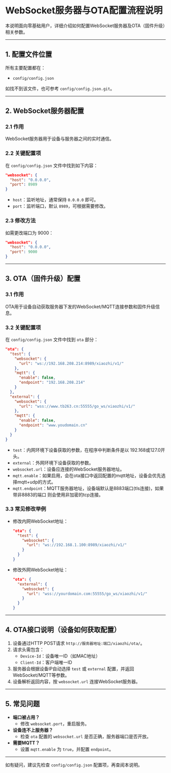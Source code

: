 # WebSocket服务器与OTA配置流程说明

本说明面向零基础用户，详细介绍如何配置WebSocket服务器及OTA（固件升级）相关参数。

---

## 1. 配置文件位置

所有主要配置都在：

- `config/config.json`

如找不到该文件，也可参考 `config/config.json.git`。

---

## 2. WebSocket服务器配置

### 2.1 作用
WebSocket服务器用于设备与服务器之间的实时通信。

### 2.2 关键配置项
在 `config/config.json` 文件中找到如下内容：

```json
"websocket": {
  "host": "0.0.0.0",
  "port": 8989
}
```
- `host`：监听地址，通常保持 `0.0.0.0` 即可。
- `port`：监听端口，默认 `8989`，可根据需要修改。

### 2.3 修改方法
如需更改端口为 9000：
```json
"websocket": {
  "host": "0.0.0.0",
  "port": 9000
}
```

---

## 3. OTA（固件升级）配置

### 3.1 作用
OTA用于设备自动获取服务器下发的WebSocket/MQTT连接参数和固件升级信息。

### 3.2 关键配置项
在 `config/config.json` 文件中找到 `ota` 部分：

```json
"ota": {
  "test": {
    "websocket": {
      "url": "ws://192.168.208.214:8989/xiaozhi/v1/"
    },
    "mqtt": {
      "enable": false,
      "endpoint": "192.168.208.214"
    }
  },
  "external": {
    "websocket": {
      "url": "wss://www.tb263.cn:55555/go_ws/xiaozhi/v1/"
    },
    "mqtt": {
      "enable": false,
      "endpoint": "www.youdomain.cn"
    }
  }
}
```
- `test`：内网环境下设备获取的参数，在程序中判断条件是以 192.168或127.0开头。
- `external`：外网环境下设备获取的参数。
- `websocket.url`：设备应连接的WebSocket服务器地址。
- `mqtt.enable`：如果启用，会在ota接口中返回配置的mqtt地址，设备会优先选择mqtt+udp的方式。
- `mqtt.endpoint`：MQTT服务器地址，设备端默认是8883端口(tls连接)，如果带非8883的端口 则会使用非加密的tcp连接。

### 3.3 常见修改举例
- 修改内网WebSocket地址：
  ```json
  "ota": {
    "test": {
      "websocket": {
        "url": "ws://192.168.1.100:8989/xiaozhi/v1/"
      }
    }
  }
  ```
- 修改外网WebSocket地址：
  ```json
  "ota": {
    "external": {
      "websocket": {
        "url": "wss://yourdomain.com:55555/go_ws/xiaozhi/v1/"
      }
    }
  }
  ```

---

## 4. OTA接口说明（设备如何获取配置）

1. 设备通过HTTP POST请求 `http://服务器地址:端口/xiaozhi/ota/`。
2. 请求头需包含：
   - `Device-Id`：设备唯一ID（如MAC地址）
   - `Client-Id`：客户端唯一ID
3. 服务器会根据设备IP自动选择 `test` 或 `external` 配置，并返回WebSocket/MQTT等参数。
4. 设备解析返回内容，按 `websocket.url` 连接WebSocket服务器。

---

## 5. 常见问题

- **端口被占用？**
  - 修改 `websocket.port`，重启服务。
- **设备连不上服务器？**
  - 检查 `ota` 配置的 `websocket.url` 是否正确，服务器端口是否开放。
- **需要MQTT？**
  - 设置 `mqtt.enable` 为 `true`，并配置 `endpoint`。

---

如有疑问，建议先检查 `config/config.json` 配置项，再查阅本说明。
